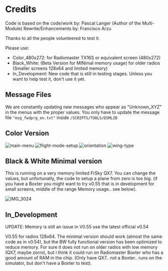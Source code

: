# Credits
Code is based on the code/work by: Pascal Langer (Author of the Multi-Module) 
Rewrite/Enhancements by: Francisco Arzu

Thanks to all the people volunteered to test it.

Please use:
- Color_480x272:  for Radiomaster TX16S or equivalent screen (480x272)
- Black_White:    (Beta Version for MINimal memory usage) for older radios (Smaller screens 128x64 and limited memory)
- In_Development: New code that is still in testing stages. Unless you want to help test it, don't use it yet.

## Message Files
We are constantly updating new messages who appear as "Unknown_XYZ" in the menus with the proper values.
You only have to update the message file `"msg_fwdprg_en.txt"` inside `/SCRIPTS/TOOLS/DSMLIB` 

## Color Version
![main-menu](https://user-images.githubusercontent.com/32604366/230751340-dd118f36-1884-405b-b12b-81cba16c7321.png)
![flight-mode-setup](https://user-images.githubusercontent.com/32604366/230751281-0c71ff4a-179f-41fd-9290-302a6e0fe821.png)
![orientation](https://user-images.githubusercontent.com/32604366/230751350-59070e75-afa3-439b-8902-bc7b3b901084.png)
![wing-type](https://user-images.githubusercontent.com/32604366/230751370-b4e4355f-a3d2-4c44-aa1a-57861f1ff3da.png)



## Black & White Minimal version
This is running on a very memory limited FrSky QX7.  You can change the values, but unfortunatly, the code to setup a plane from zero is too big.
(if you have a Boxter you might want to try v0.55 that is in development for small screens, middle of the range Memory usage.. see below).

![IMG_3024](https://user-images.githubusercontent.com/32604366/230123260-614f4e5e-9546-4439-9196-db885894083f.jpg)

## In_Development
UPDATE: Memory is still an issue in V0.55 use the latest official v0.54

V0.55 for radios 128x64.   The minimal version should work (almost the same code as in v0.54), but the BW fully functional version has been optimized to reduce memory. For sure it does not run on older radios with low memory (QX7, maybe zorro), but i think it could run on Radiomaster Boxter who has a good amount of RAM in the chip. (Only have QX7.. not a Boxter.. runs on the simulator, but don't have a Boxter to test). 
